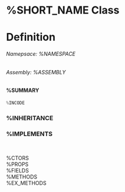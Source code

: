 # %SHORT_NAME Class
# Definition

<h6 class="title-sub">Namepsace: %NAMESPACE</h6>
<h6 class="title-sub">Assembly: %ASSEMBLY</h6>

#### %SUMMARY
```c#
%INCODE
```
### %INHERITANCE  
### %IMPLEMENTS

<br>

%CTORS  
%PROPS  
%FIELDS  
%METHODS  
%EX_METHODS  
